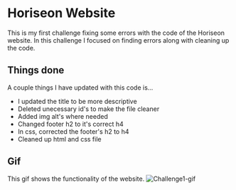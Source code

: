 # Horiseon Website
This is my first challenge fixing some errors with the code of the Horiseon website. In this challenge I focused on finding errors along with cleaning up the code.

## Things done
A couple things I have updated with this code is...
- I updated the title to be more descriptive
- Deleted unecessary id's to make the file cleaner
- Added img alt's where needed
- Changed footer h2 to it's correct h4
- In css, corrected the footer's h2 to h4
- Cleaned up html and css file

## Gif
This gif shows the functionality of the website.
![Challenge1-gif](https://user-images.githubusercontent.com/104457102/170884742-300b55e7-88de-46c6-929d-64f33fd530a5.gif)

